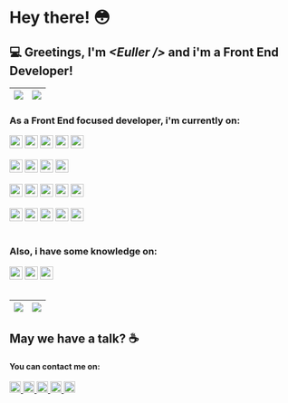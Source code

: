 # Hey there! :flushed:
 
 ## :computer: Greetings, I'm <i>&lt;Euller /&gt;</i> and i'm a Front End Developer!
 
 <section>
 

 
 | <a href="https://epeixoto.me"><img align="center" src="https://github-readme-stats.vercel.app/api/wakatime?username=MoranggNormal&theme=synthwave" /></a> | <a href="https://epeixoto.me"><img align="center" src="https://github-readme-streak-stats.herokuapp.com/?user=MoranggNormal&theme=synthwave" /></a> |
| ------------- | ------------- |
 
 
 </section>
 
 ### As a Front End focused developer, i'm currently on:
 
  <div>
  <img height= "23"src= "https://img.shields.io/badge/HTML5-E34F26?style=for-the-badge&logo=html5&logoColor=white"/>
  <img height= "23"src= "https://img.shields.io/badge/CSS3-1572B6?style=for-the-badge&logo=css3&logoColor=white"/>
  <img height= "23"src= "https://img.shields.io/badge/JavaScript-323330?style=for-the-badge&logo=javascript&logoColor=F7DF1E"/>
  <img height= "23"src= "https://img.shields.io/badge/TypeScript-007ACC?style=for-the-badge&logo=typescript&logoColor=white"/>
  <img height= "23"src= "https://img.shields.io/badge/json-5E5C5C?style=for-the-badge&logo=json&logoColor=white"/>
 </div>
 
 <br>
 
  <div>
  <img height= "23"src= "https://img.shields.io/badge/Sass-CC6699?style=for-the-badge&logo=sass&logoColor=white"/>
  <img height= "23"src= "https://img.shields.io/badge/styled--components-DB7093?style=for-the-badge&logo=styled-components&logoColor=white"/>
  <img height= "23"src= "https://img.shields.io/badge/Material--UI-0081CB?style=for-the-badge&logo=material-ui&logoColor=white"/>
  <img height= "23"src= "https://img.shields.io/badge/Bootstrap-563D7C?style=for-the-badge&logo=bootstrap&logoColor=white"/>
 </div>
 
 <br>
 
  <div>
  <img height= "23"src= "https://img.shields.io/badge/Vue.js-35495E?style=for-the-badge&logo=vuedotjs&logoColor=4FC08D"/>
  <img height= "23"src= "https://img.shields.io/badge/React-20232A?style=for-the-badge&logo=react&logoColor=61DAFB"/>
  <img height= "23"src= "https://img.shields.io/badge/next.js-000000?style=for-the-badge&logo=nextdotjs&logoColor=white"/>
  <img height= "23"src= "https://img.shields.io/badge/Electron-2B2E3A?style=for-the-badge&logo=electron&logoColor=9FEAF9"/>
  <img height= "23"src= "https://img.shields.io/badge/firebase-ffca28?style=for-the-badge&logo=firebase&logoColor=black"/>
 </div>
 
 <br>
 
 <div>
  <img height= "23"src= "https://img.shields.io/badge/GIT-E44C30?style=for-the-badge&logo=git&logoColor=white"/>
  <img height= "23"src= "https://img.shields.io/badge/npm-CB3837?style=for-the-badge&logo=npm&logoColor=white"/>
  <img height= "23"src= "https://img.shields.io/badge/Yarn-2C8EBB?style=for-the-badge&logo=yarn&logoColor=white"/>
  <img height= "23"src= "https://img.shields.io/badge/Insomnia-5849be?style=for-the-badge&logo=Insomnia&logoColor=white"/>
  <img height= "23"src= "https://img.shields.io/badge/Postman-FF6C37?style=for-the-badge&logo=Postman&logoColor=white"/>
 </div>
 
 <br>
  

 ### Also, i have some knowledge on:
 
 <div>
  <img height= "23"src= "https://img.shields.io/badge/Python-3776AB?style=for-the-badge&logo=python&logoColor=white"/>
  <img height= "23"src= "https://img.shields.io/badge/MySQL-005C84?style=for-the-badge&logo=mysql&logoColor=white"/>
  <img height= "23"src= "https://img.shields.io/badge/Linux-FCC624?style=for-the-badge&logo=linux&logoColor=black"/>
</div>
 
 <br>
 
 | <a href="https://epeixoto.me"><img align="center" src="https://github-readme-stats.vercel.app/api?username=MoranggNormal&show_icons=true&theme=synthwave&include_all_commits=true&count_private=true" /></a> | <a href="https://epeixoto.me"><img align="center" src="https://github-readme-stats.vercel.app/api/top-langs/?username=MoranggNormal&layout=compact&theme=synthwave&langs_count=10" /></a> |
| ------------- | ------------- |
 

## May we have a talk? :coffee:

<section>
 <h4>You can contact me on:</h1>
 
 <a href="https://www.linkedin.com/in/euller-peixoto/">
    <img height= "20"src= "https://img.shields.io/badge/LinkedIn-0077B5?style=for-the-badge&logo=linkedin&logoColor=white"/>
 </a>
 
  <a href="mailto:peixotoeuller500@gmail.com">
 <img height="20" src="https://img.shields.io/badge/Gmail-D14836?style=for-the-badge&logo=gmail&logoColor=white"/>
  </a>
 
  <a href="https://t.me/EullerPeixoto">
    <img height= "20"src= "https://img.shields.io/badge/Telegram-2CA5E0?style=for-the-badge&logo=telegram&logoColor=white"/>
 </a>
 
  <a href="https://api.whatsapp.com/send/?phone=5581987430455&text&app_absent=0">
    <img height= "20"src= "https://img.shields.io/badge/WhatsApp-25D366?style=for-the-badge&logo=whatsapp&logoColor=white"/>
 </a>
  <a href="https://www.facebook.com/euller.peixoto.18">
    <img height= "20"src= "https://img.shields.io/badge/Facebook-1877F2?style=for-the-badge&logo=facebook&logoColor=white"/>
 </a>
 
</section>
 
